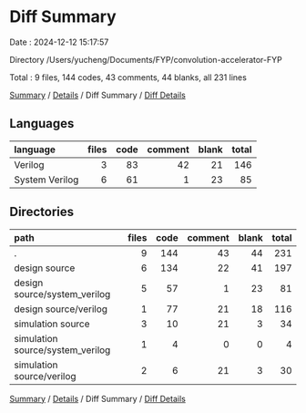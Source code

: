 # Diff Summary

Date : 2024-12-12 15:17:57

Directory /Users/yucheng/Documents/FYP/convolution-accelerator-FYP

Total : 9 files,  144 codes, 43 comments, 44 blanks, all 231 lines

[Summary](results.md) / [Details](details.md) / Diff Summary / [Diff Details](diff-details.md)

## Languages
| language | files | code | comment | blank | total |
| :--- | ---: | ---: | ---: | ---: | ---: |
| Verilog | 3 | 83 | 42 | 21 | 146 |
| System Verilog | 6 | 61 | 1 | 23 | 85 |

## Directories
| path | files | code | comment | blank | total |
| :--- | ---: | ---: | ---: | ---: | ---: |
| . | 9 | 144 | 43 | 44 | 231 |
| design source | 6 | 134 | 22 | 41 | 197 |
| design source/system_verilog | 5 | 57 | 1 | 23 | 81 |
| design source/verilog | 1 | 77 | 21 | 18 | 116 |
| simulation source | 3 | 10 | 21 | 3 | 34 |
| simulation source/system_verilog | 1 | 4 | 0 | 0 | 4 |
| simulation source/verilog | 2 | 6 | 21 | 3 | 30 |

[Summary](results.md) / [Details](details.md) / Diff Summary / [Diff Details](diff-details.md)